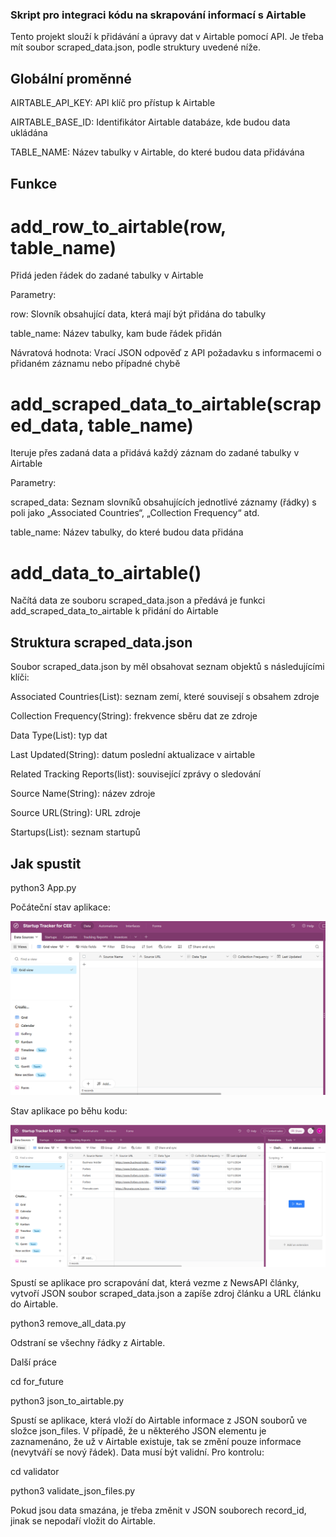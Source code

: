 ### Skript pro integraci kódu na skrapování informací s Airtable

Tento projekt slouží k přidávání a úpravy dat v Airtable pomocí API. Je třeba mít soubor scraped_data.json, podle struktury uvedené níže.

## Globální proměnné

AIRTABLE_API_KEY: API klíč pro přístup k Airtable

AIRTABLE_BASE_ID: Identifikátor Airtable databáze, kde budou data ukládána

TABLE_NAME: Název tabulky v Airtable, do které budou data přidávána

## Funkce

# add_row_to_airtable(row, table_name)

Přidá jeden řádek do zadané tabulky v Airtable

Parametry:

row: Slovník obsahující data, která mají být přidána do tabulky

table_name: Název tabulky, kam bude řádek přidán

Návratová hodnota: Vrací JSON odpověď z API požadavku s informacemi o přidaném záznamu nebo případné chybě



# add_scraped_data_to_airtable(scraped_data, table_name)

Iteruje přes zadaná data a přidává každý záznam do zadané tabulky v Airtable

Parametry:

scraped_data: Seznam slovníků obsahujících jednotlivé záznamy (řádky) s poli jako „Associated Countries“, „Collection Frequency“ atd.

table_name: Název tabulky, do které budou data přidána


# add_data_to_airtable()

Načítá data ze souboru scraped_data.json a předává je funkci add_scraped_data_to_airtable k přidání do Airtable


## Struktura scraped_data.json

Soubor scraped_data.json by měl obsahovat seznam objektů s následujícími klíči:

Associated Countries(List): seznam zemí, které souvisejí s obsahem zdroje

Collection Frequency(String): frekvence sběru dat ze zdroje

Data Type(List): typ dat

Last Updated(String): datum poslední aktualizace v airtable

Related Tracking Reports(list): související zprávy o sledování

Source Name(String): název zdroje

Source URL(String): URL zdroje

Startups(List): seznam startupů

## Jak spustit

python3 App.py

Počáteční stav aplikace:

![Počáteční stav aplikace](Airtable_start.png)

Stav aplikace po běhu kodu:

![Stav aplikace po běhu kodu](Airtable_finish.png)

Spustí se aplikace pro scrapování dat, která vezme z NewsAPI články, vytvoří JSON soubor scraped_data.json a zapíše zdroj článku a URL článku do Airtable.


python3 remove_all_data.py


Odstraní se všechny řádky z Airtable.


Další práce


cd for_future


python3 json_to_airtable.py


Spustí se aplikace, která vloží do Airtable informace z JSON souborů ve složce json_files. V případě, že u některého JSON elementu je zaznamenáno, že už v Airtable existuje, tak se změní pouze informace (nevytváří se nový řádek). Data musí být validní. Pro kontrolu:


cd validator


python3 validate_json_files.py


Pokud jsou data smazána, je třeba změnit v JSON souborech record_id, jinak se nepodaří vložit do Airtable.
